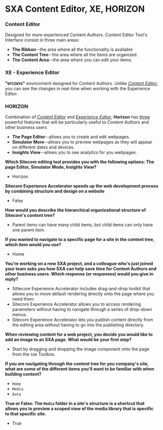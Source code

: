 # SXA Content Editor, XE, HORIZON
### Content Editor
Designed for more experienced Content Authors.
Content Editor Tool's Interface consist in three main areas:
- **The Ribbon**--the area where all the functionality is available
- **The Content Tree**--the area where all the items are organized.
- **The Content Area**--the area where you can edit your items.

### XE - Experience Editor
**"`WYSIWYG`"** environment designed for Content Authors.
Unlike <u>_Content Editor_</u>, you can see the changes in real-time when working with the Experience Editor.

### HORIZON
Combination of <u>_Content Editor_</u> and <u>_Experience Editor_</u>, **Horizon** has <u>three</u> powerful features that will be particularly useful to _Content Authors_ and other business users
- **The Page Editor**--allows you to create and edit webpages.
- **Simulator More**--allows you to preview webpages as they will appear on different dates and devices.
- **Insights View**--allows you to see analytics for you webpages.

**Which Sitecore editing tool provides you with the following options: The page Editor, Simulator Mode, Insights View?**
- Horizon

**Sitecore Experience Accelerator speeds up the web development process by combining structure and design on a website**
- False


**How would you describe the hierarchical organizational structure of Sitecore's content tree?**
- Parent items can have many child items, but child items can only have one parent item. 

**If you wanted to navigate to a specific page for a site in the content tree, which item would you use?**
- Home

**You're working on a new SXA project, and a colleague who's just joined your team asks you how SXA can help save time for Content Authors and other business users. Which response (or responses) would you give in reply?**
- Sittecore Experience Accelerator includes drag-and-drop toolkit that allows you to move default rendering directly onto the page where you need them.
- Sitecore Experience Accelerator allows you to access rendering parameters without having to navigate through a series of drop-down menus.
- Sitecore Experience Accelerator lets you publish content directly from the editing area without having to go into the publishing directory.

**When reviewing content for a web project, you decide you would like to add an image to an SXA page. What would be your first step?**
- Start by dragging and dropping the image component onto the page from the `SXA` Toolbox.

**If you are navigating through the content tree for you company's site, what are some of the different items you'll want to be familiar with when building content?**
- `Home`
- `Media`
- `Data`

**True or False: The `Media` folder in a site's structure is a shortcut that allows you to preview a scoped view of the media library that is specific to that specific site.**
- True
